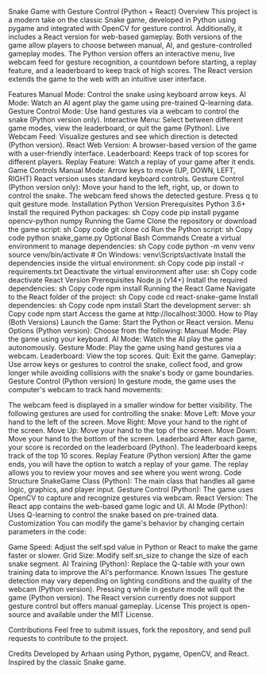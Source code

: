 Snake Game with Gesture Control (Python + React)
Overview
This project is a modern take on the classic Snake game, developed in Python using pygame and integrated with OpenCV for gesture control. Additionally, it includes a React version for web-based gameplay. Both versions of the game allow players to choose between manual, AI, and gesture-controlled gameplay modes. The Python version offers an interactive menu, live webcam feed for gesture recognition, a countdown before starting, a replay feature, and a leaderboard to keep track of high scores. The React version extends the game to the web with an intuitive user interface.

Features
Manual Mode: Control the snake using keyboard arrow keys.
AI Mode: Watch an AI agent play the game using pre-trained Q-learning data.
Gesture Control Mode: Use hand gestures via a webcam to control the snake (Python version only).
Interactive Menu: Select between different game modes, view the leaderboard, or quit the game (Python).
Live Webcam Feed: Visualize gestures and see which direction is detected (Python version).
React Web Version: A browser-based version of the game with a user-friendly interface.
Leaderboard: Keeps track of top scores for different players.
Replay Feature: Watch a replay of your game after it ends.
Game Controls
Manual Mode:
Arrow keys to move (UP, DOWN, LEFT, RIGHT)
React version uses standard keyboard controls.
Gesture Control (Python version only):
Move your hand to the left, right, up, or down to control the snake.
The webcam feed shows the detected gesture.
Press q to quit gesture mode.
Installation
Python Version
Prerequisites
Python 3.6+
Install the required Python packages:
sh
Copy code
pip install pygame opencv-python numpy
Running the Game
Clone the repository or download the game script:
sh
Copy code
git clone <repository-url>
cd <repository-folder>
Run the Python script:
sh
Copy code
python snake_game.py
Optional Bash Commands
Create a virtual environment to manage dependencies:
sh
Copy code
python -m venv venv
source venv/bin/activate  # On Windows: venv\Scripts\activate
Install the dependencies inside the virtual environment:
sh
Copy code
pip install -r requirements.txt
Deactivate the virtual environment after use:
sh
Copy code
deactivate
React Version
Prerequisites
Node.js (v14+)
Install the required dependencies:
sh
Copy code
npm install
Running the React Game
Navigate to the React folder of the project:
sh
Copy code
cd react-snake-game
Install dependencies:
sh
Copy code
npm install
Start the development server:
sh
Copy code
npm start
Access the game at http://localhost:3000.
How to Play (Both Versions)
Launch the Game: Start the Python or React version.
Menu Options (Python version): Choose from the following:
Manual Mode: Play the game using your keyboard.
AI Mode: Watch the AI play the game autonomously.
Gesture Mode: Play the game using hand gestures via a webcam.
Leaderboard: View the top scores.
Quit: Exit the game.
Gameplay: Use arrow keys or gestures to control the snake, collect food, and grow longer while avoiding collisions with the snake's body or game boundaries.
Gesture Control (Python version)
In gesture mode, the game uses the computer's webcam to track hand movements:

The webcam feed is displayed in a smaller window for better visibility.
The following gestures are used for controlling the snake:
Move Left: Move your hand to the left of the screen.
Move Right: Move your hand to the right of the screen.
Move Up: Move your hand to the top of the screen.
Move Down: Move your hand to the bottom of the screen.
Leaderboard
After each game, your score is recorded on the leaderboard (Python).
The leaderboard keeps track of the top 10 scores.
Replay Feature (Python version)
After the game ends, you will have the option to watch a replay of your game.
The replay allows you to review your moves and see where you went wrong.
Code Structure
SnakeGame Class (Python): The main class that handles all game logic, graphics, and player input.
Gesture Control (Python): The game uses OpenCV to capture and recognize gestures via webcam.
React Version: The React app contains the web-based game logic and UI.
AI Mode (Python): Uses Q-learning to control the snake based on pre-trained data.
Customization
You can modify the game's behavior by changing certain parameters in the code:

Game Speed: Adjust the self.spd value in Python or React to make the game faster or slower.
Grid Size: Modify self.sn_size to change the size of each snake segment.
AI Training (Python): Replace the Q-table with your own training data to improve the AI's performance.
Known Issues
The gesture detection may vary depending on lighting conditions and the quality of the webcam (Python version).
Pressing q while in gesture mode will quit the game (Python version).
The React version currently does not support gesture control but offers manual gameplay.
License
This project is open-source and available under the MIT License.

Contributions
Feel free to submit issues, fork the repository, and send pull requests to contribute to the project.

Credits
Developed by Arhaan using Python, pygame, OpenCV, and React.
Inspired by the classic Snake game.
